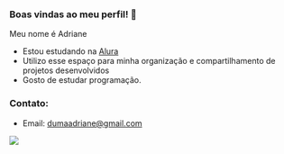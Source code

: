 
### Boas vindas ao meu perfil! 🖤
Meu nome é Adriane
- Estou estudando na [Alura](https://www.alura.com.br)
- Utilizo esse espaço para minha organização e compartilhamento de projetos desenvolvidos
- Gosto de estudar programação.

### Contato:
- Email: dumaadriane@gmail.com
  
![](https://media.tenor.com/A0yCLZcqaGEAAAAM/cap-tornado.gif)

